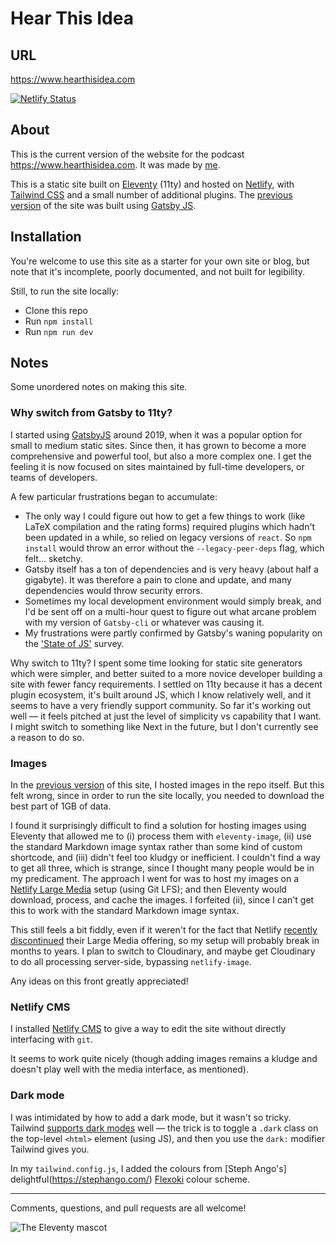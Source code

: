 # Hear This Idea

## URL

https://www.hearthisidea.com

[![Netlify Status](https://api.netlify.com/api/v1/badges/f082086e-b9ef-432b-9f58-9de8845521d2/deploy-status)](https://app.netlify.com/sites/hti/deploys)

## About

This is the current version of the website for the podcast https://www.hearthisidea.com. It was made by [me](https://finmoorhouse.com/).

This is a static site built on [Eleventy](https://www.11ty.dev/) (11ty) and hosted on [Netlify](https://www.netlify.com/), with [Tailwind CSS](https://tailwindcss.com/) and a small number of additional plugins. The [previous version](https://github.com/finmoorhouse/hearthisidea.com/) of the site was built using [Gatsby JS](https://www.gatsbyjs.com/).

## Installation

You're welcome to use this site as a starter for your own site or blog, but note that it's incomplete, poorly documented, and not built for legibility.

Still, to run the site locally:

- Clone this repo
- Run `npm install`
- Run `npm run dev`

## Notes

Some unordered notes on making this site.

### Why switch from Gatsby to 11ty?

I started using [GatsbyJS](https://www.gatsbyjs.com) around 2019, when it was a popular option for small to medium static sites. Since then, it has grown to become a more comprehensive and powerful tool, but also a more complex one. I get the feeling it is now focused on sites maintained by full-time developers, or teams of developers.

A few particular frustrations began to accumulate:

- The only way I could figure out how to get a few things to work (like LaTeX compilation and the rating forms) required plugins which hadn't been updated in a while, so relied on legacy versions of `react`. So `npm install` would throw an error without the `--legacy-peer-deps` flag, which felt... sketchy.
- Gatsby itself has a ton of dependencies and is very heavy (about half a gigabyte). It was therefore a pain to clone and update, and many dependencies would throw security errors.
- Sometimes my local development environment would simply break, and I'd be sent off on a multi-hour quest to figure out what arcane problem with my version of `Gatsby-cli` or whatever was causing it.
- My frustrations were partly confirmed by Gatsby's waning popularity on the ['State of JS'](https://2022.stateofjs.com/en-US/libraries/rendering-frameworks/) survey.

Why switch to 11ty? I spent some time looking for static site generators which were simpler, and better suited to a more novice developer building a site with fewer fancy requirements. I settled on 11ty because it has a decent plugin ecosystem, it's built around JS, which I know relatively well, and it seems to have a very friendly support community. So far it's working out well — it feels pitched at just the level of simplicity vs capability that I want. I might switch to something like Next in the future, but I don't currently see a reason to do so.

### Images

In the [previous version](https://github.com/finmoorhouse/hearthisidea.com/) of this site, I hosted images in the repo itself. But this felt wrong, since in order to run the site locally, you needed to download the best part of 1GB of data.

I found it surprisingly difficult to find a solution for hosting images using Eleventy that allowed me to (i) process them with `eleventy-image`, (ii) use the standard Markdown image syntax rather than some kind of custom shortcode, and (iii) didn't feel too kludgy or inefficient. I couldn't find a way to get all three, which is strange, since I thought many people would be in my predicament. The approach I went for was to host my images on a [Netlify Large Media](https://docs.netlify.com/large-media/setup/) setup (using Git LFS); and then Eleventy would download, process, and cache the images. I forfeited (ii), since I can't get this to work with the standard Markdown image syntax. 

This still feels a bit fiddly, even if it weren't for the fact that Netlify [recently discontinued](https://docs.netlify.com/large-media/setup/) their Large Media offering, so my setup will probably break in months to years. I plan to switch to Cloudinary, and maybe get Cloudinary to do all processing server-side, bypassing `netlify-image`.

Any ideas on this front greatly appreciated!

### Netlify CMS

I installed [Netlify CMS](https://v1.netlifycms.org/) to give a way to edit the site without directly interfacing with `git`.

It seems to work quite nicely (though adding images remains a kludge and doesn't play well with the media interface, as mentioned).

### Dark mode

I was intimidated by how to add a dark mode, but it wasn't so tricky. Tailwind [supports dark modes](https://tailwindcss.com/docs/dark-mode) well — the trick is to toggle a `.dark` class on the top-level `<html>` element (using JS), and then you use the `dark:` modifier Tailwind gives you.

In my `tailwind.config.js`, I added the colours from [Steph Ango's] delightful(https://stephango.com/) [Flexoki](https://stephango.com/flexoki) colour scheme.

---

Comments, questions, and pull requests are all welcome!

![The Eleventy mascot](https://www.11ty.dev/img/built/IdthKOzqFA-350.png)
